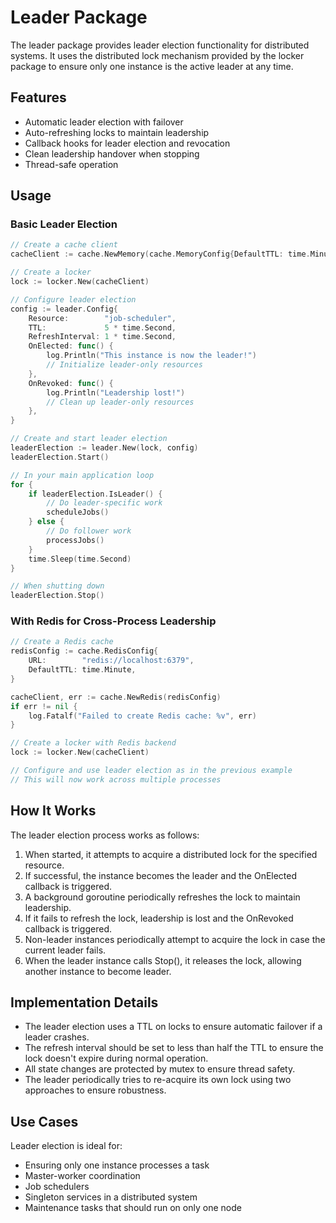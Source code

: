 # Leader Package

The leader package provides leader election functionality for distributed systems. It uses the distributed lock mechanism provided by the locker package to ensure only one instance is the active leader at any time.

## Features

- Automatic leader election with failover
- Auto-refreshing locks to maintain leadership
- Callback hooks for leader election and revocation
- Clean leadership handover when stopping
- Thread-safe operation

## Usage

### Basic Leader Election

```go
// Create a cache client
cacheClient := cache.NewMemory(cache.MemoryConfig{DefaultTTL: time.Minute})

// Create a locker
lock := locker.New(cacheClient)

// Configure leader election
config := leader.Config{
    Resource:        "job-scheduler",
    TTL:             5 * time.Second,
    RefreshInterval: 1 * time.Second,
    OnElected: func() {
        log.Println("This instance is now the leader!")
        // Initialize leader-only resources
    },
    OnRevoked: func() {
        log.Println("Leadership lost!")
        // Clean up leader-only resources
    },
}

// Create and start leader election
leaderElection := leader.New(lock, config)
leaderElection.Start()

// In your main application loop
for {
    if leaderElection.IsLeader() {
        // Do leader-specific work
        scheduleJobs()
    } else {
        // Do follower work
        processJobs()
    }
    time.Sleep(time.Second)
}

// When shutting down
leaderElection.Stop()
```

### With Redis for Cross-Process Leadership

```go
// Create a Redis cache
redisConfig := cache.RedisConfig{
    URL:        "redis://localhost:6379",
    DefaultTTL: time.Minute,
}

cacheClient, err := cache.NewRedis(redisConfig)
if err != nil {
    log.Fatalf("Failed to create Redis cache: %v", err)
}

// Create a locker with Redis backend
lock := locker.New(cacheClient)

// Configure and use leader election as in the previous example
// This will now work across multiple processes
```

## How It Works

The leader election process works as follows:

1. When started, it attempts to acquire a distributed lock for the specified resource.
2. If successful, the instance becomes the leader and the OnElected callback is triggered.
3. A background goroutine periodically refreshes the lock to maintain leadership.
4. If it fails to refresh the lock, leadership is lost and the OnRevoked callback is triggered.
5. Non-leader instances periodically attempt to acquire the lock in case the current leader fails.
6. When the leader instance calls Stop(), it releases the lock, allowing another instance to become leader.

## Implementation Details

- The leader election uses a TTL on locks to ensure automatic failover if a leader crashes.
- The refresh interval should be set to less than half the TTL to ensure the lock doesn't expire during normal operation.
- All state changes are protected by mutex to ensure thread safety.
- The leader periodically tries to re-acquire its own lock using two approaches to ensure robustness.

## Use Cases

Leader election is ideal for:
- Ensuring only one instance processes a task
- Master-worker coordination
- Job schedulers
- Singleton services in a distributed system
- Maintenance tasks that should run on only one node 